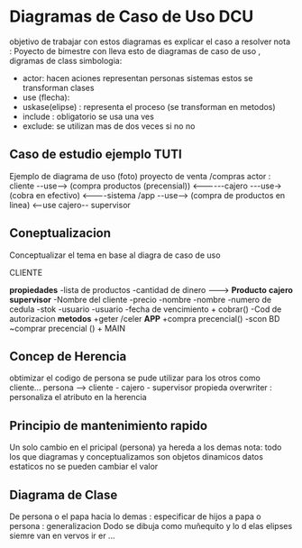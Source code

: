 # Diagramas de Caso de Uso DCU

objetivo de trabajar con estos diagramas es explicar el caso a resolver
nota : Poyecto de bimestre con lleva esto de diagramas de caso de uso , digramas de class
simbologia:

- actor: hacen aciones representan personas sistemas estos se transforman clases
- use (flecha):
- uskase(elipse) : representa el proceso (se transforman en metodos)
- include : obligatorio se usa una ves
- exclude: se utilizan mas de dos veces si no no

## Caso de estudio ejemplo TUTI

Ejemplo de diagrama de uso (foto)
proyecto de  venta /compras
actor : cliente --use--> (compra productos (precensial))     <------cajero  ---use-> (cobra en efectivo) <----sistema /app
                --use--> (compra de productos en linea)       <--use cajero-- supervisor

## Coneptualizacion

Conceptualizar el tema en base al diagra de caso de uso

CLIENTE

**propiedades**
-lista de productos
-cantidad de dinero    ---> **Producto**                      **cajero**       **supervisor**
-Nombre del cliente         -precio                              -nombre             -nombre
-numero de cedula           -stok                                -usuario            -usuario
                            -fecha de vencimiento                + cobrar()          -Cod de autorizacion
**metodos**
+geter /celer                 **APP**
+compra precencial()           -scon BD
~comprar precencial ()         + MAIN

## Concep de Herencia

obtimizar el  codigo de persona se pude utilizar para los otros como cliente...
persona --> cliente - cajero - supervisor
propieda overwriter : personaliza el atributo  en la herencia

## Principio de mantenimiento rapido

Un solo cambio en el pricipal (persona) ya hereda a los demas
nota: todo los que diagramas  y conceptualizamos son objetos dinamicos
datos estaticos no se pueden cambiar el valor

## Diagrama de Clase

De persona o el papa hacia lo demas : especificar
de hijos a papa o persona : generalizacion
Dodo se dibuja como muñequito y lo d elas elipses siemre van en vervos ir er ...

